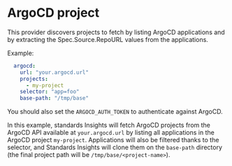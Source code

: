 # ArgoCD project

This provider discovers projects to fetch by listing ArgoCD applications and by extracting the Spec.Source.RepoURL values from the applications.

Example:

```yaml
  argocd:
    url: "your.argocd.url"
    projects:
      - my-project
    selector: "app=foo"
    base-path: "/tmp/base"
```

You should also set the `ARGOCD_AUTH_TOKEN` to authenticate against ArgoCD.

In this example, standards Insights will fetch ArgoCD projects from the ArgoCD API available at `your.argocd.url` by listing all applications in the ArgoCD project `my-project`. Applications will also be filtered thanks to the selector, and Standards Insights will clone them on the `base-path` directory (the final project path will be `/tmp/base/<project-name>`).
